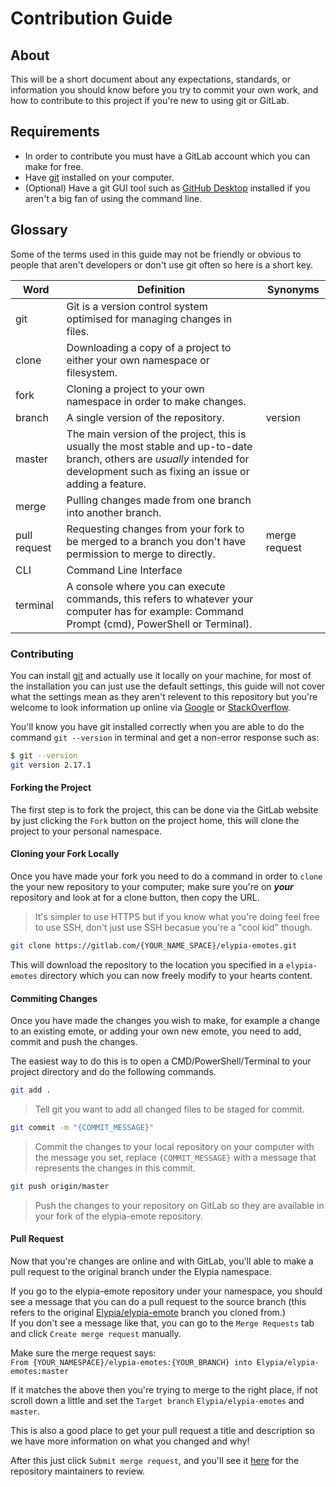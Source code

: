# Contribution Guide
## About
This will be a short document about any expectations, standards, or information you should know before you try to commit your own work, and how to contribute to this project if you're new to using git or GitLab.

## Requirements
* In order to contribute you must have a GitLab account which you can make for free.
* Have [git](https://git-scm.com/) installed on your computer.
* (Optional) Have a git GUI tool such as [GitHub Desktop](https://desktop.github.com/) installed if you aren't a big fan of using the command line.

## Glossary
Some of the terms used in this guide may not be friendly or obvious to people that aren't developers or don't use git often so here is a short key.

| Word | Definition | Synonyms |
|------|------------|----------|
| git  | Git is a version control system optimised for managing changes in files. | |
| clone | Downloading a copy of a project to either your own namespace or filesystem. | |
| fork | Cloning a project to your own namespace in order to make changes. | |
| branch | A single version of the repository. | version |
| master | The main version of the project, this is usually the most stable and up-to-date branch, others are _usually_ intended for development such as fixing an issue or adding a feature. | |
| merge | Pulling changes made from one branch into another branch. | |
| pull request | Requesting changes from your fork to be merged to a branch you don't have permission to merge to directly. | merge request |
| CLI | Command Line Interface | |
| terminal | A console where you can execute commands, this refers to whatever your computer has for example: Command Prompt (cmd), PowerShell or Terminal). | |

### Contributing
You can install [git](https://git-scm.com/) and actually use it locally on your machine, for most of the installation you can just use the default settings, this guide will not cover what the settings mean as they aren't relevent to this repository but you're welcome to look information up online via [Google](https://www.google.com/) or [StackOverflow](https://stackoverflow.com/).

You'll know you have git installed correctly when you are able to do the command `git --version` in terminal and get a non-error response such as:
```sh
$ git --version 
git version 2.17.1
```

#### Forking the Project
The first step is to fork the project, this can be done via the GitLab website by just clicking the `Fork` button on the project home, this will clone the project to your personal namespace.

#### Cloning your Fork Locally
Once you have made your fork you need to do a command in order to `clone` the your new repository to your computer; make sure you're on **_your_** repository and look at for a clone button, then copy the URL.  
> It's simpler to use HTTPS but if you know what you're doing feel free to use SSH, don't just use SSH becasue you're a "cool kid" though.

```sh
git clone https://gitlab.com/{YOUR_NAME_SPACE}/elypia-emotes.git
```

This will download the repository to the location you specified in a `elypia-emotes` directory which you can now freely modify to your hearts content.

#### Commiting Changes
Once you have made the changes you wish to make, for example a change to an existing emote, or adding your own new emote, you need to add, commit and push the changes.

The easiest way to do this is to open a CMD/PowerShell/Terminal to your project directory and do the following commands.

```sh
git add .
```
> Tell git you want to add all changed files to be staged for commit.  

```sh
git commit -m "{COMMIT_MESSAGE}"
```
> Commit the changes to your local repository on your computer with the message you set, replace `{COMMIT_MESSAGE}` with a message that represents the changes in this commit.

```sh
git push origin/master
```
> Push the changes to your repository on GitLab so they are available in your fork of the elypia-emote repository.


#### Pull Request
Now that you're changes are online and with GitLab, you'll able to make a pull request to the original branch under the Elypia namespace.

If you go to the elypia-emote repository under your namespace, you should see a message that you can do a pull request to the source branch (this refers to the original [Elypia/elypia-emote](https://gitlab.com/Elypia/elypia-emotes/) branch you cloned from.)  
If you don't see a message like that, you can go to the `Merge Requests` tab and click `Create merge request` manually.

Make sure the merge request says:  
`From {YOUR_NAMESPACE}/elypia-emotes:{YOUR_BRANCH} into Elypia/elypia-emotes:master`

If it matches the above then you're trying to merge to the right place, if not scroll down a little and set the `Target branch` `Elypia/elypia-emotes` and `master`.

This is also a good place to get your pull request a title and description so we have more information on what you changed and why!

After this just click `Submit merge request`, and you'll see it [here](https://gitlab.com/Elypia/elypia-emotes/) for the repository maintainers to review.
</details>
